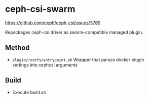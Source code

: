 # ceph-csi-swarm
https://github.com/ceph/ceph-csi/issues/3769


Repackages ceph-csi driver as swarm-compatible managed plugin.

## Method
  - `plugin/rootfs/entrypoint.sh` Wrapper that parses docker plugin settings into cephcsi arguments

## Build
  - Execute build.sh
